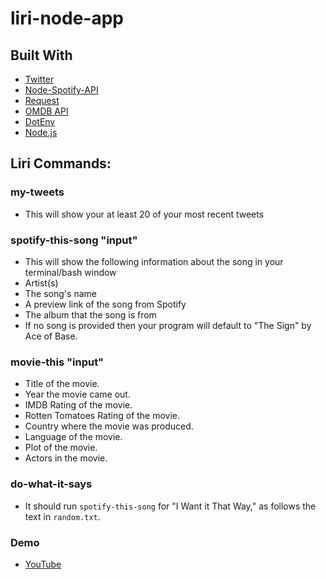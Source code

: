 # liri-node-app

## Built With

* [Twitter](https://www.npmjs.com/package/twitter)   
* [Node-Spotify-API](https://www.npmjs.com/package/node-spotify-api)
* [Request](https://www.npmjs.com/package/request)
* [OMDB API](http://www.omdbapi.com)
* [DotEnv](https://www.npmjs.com/package/dotenv)
* [Node.js](https://nodejs.org)


## Liri Commands:

### my-tweets
* This will show your at least 20 of your most recent tweets

### spotify-this-song "input"
* This will show the following information about the song in your terminal/bash window 
* Artist(s)
* The song's name
* A preview link of the song from Spotify
* The album that the song is from
* If no song is provided then your program will default to "The Sign" by Ace of Base.
    
### movie-this "input" 

* Title of the movie.
* Year the movie came out.
* IMDB Rating of the movie.
* Rotten Tomatoes Rating of the movie.
* Country where the movie was produced.
* Language of the movie.
* Plot of the movie.
* Actors in the movie.

### do-what-it-says
* It should run `spotify-this-song` for "I Want it That Way," as follows the text in `random.txt`.

### Demo
* [YouTube](https://www.youtube.com/watch?v=LhSnZ2jd3Es)

